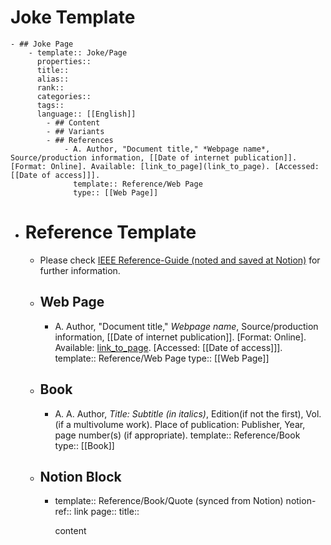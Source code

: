 # Joke Template
	- ## Joke Page
		- template:: Joke/Page
		  properties::
		  title::
		  alias::
		  rank::
		  categories::
		  tags::
		  language:: [[English]]
			- ## Content
			- ## Variants
			- ## References
				- A. Author, "Document title," *Webpage name*, Source/production information, [[Date of internet publication]]. [Format: Online]. Available: [link_to_page](link_to_page). [Accessed: [[Date of access]]].
				  template:: Reference/Web Page 
				  type:: [[Web Page]]
- # Reference Template
	- Please check [IEEE Reference-Guide (noted and saved at Notion)](https://www.notion.so/IEEE-c20f77097df448c49d1f6e0688a49880#9ccdd756473d4718b2b71c5eb694e11c) for further information.
	- ## Web Page
		- A. Author, "Document title," *Webpage name*, Source/production information, [[Date of internet publication]]. [Format: Online]. Available: [link_to_page](link_to_page). [Accessed: [[Date of access]]].
		  template:: Reference/Web Page 
		  type:: [[Web Page]]
	- ## Book
		- A. A. Author, *Title: Subtitle (in italics)*, Edition(if not the first), Vol.(if a multivolume work). Place of publication: Publisher, Year, page number(s) (if appropriate).
		  template:: Reference/Book
		  type:: [[Book]]
	- ## Notion Block
		- template:: Reference/Book/Quote (synced from Notion)
		  notion-ref:: link
		  page::
		  title::
		  
		  content